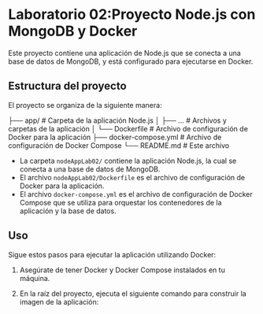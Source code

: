 # Laboratorio 02:Proyecto Node.js con MongoDB y Docker

Este proyecto contiene una aplicación de Node.js que se conecta a una base de datos de MongoDB, y está configurado para ejecutarse en Docker.

## Estructura del proyecto

El proyecto se organiza de la siguiente manera:

├── app/ # Carpeta de la aplicación Node.js
│ ├── ... # Archivos y carpetas de la aplicación
│ └── Dockerfile # Archivo de configuración de Docker para la aplicación
├── docker-compose.yml # Archivo de configuración de Docker Compose
└── README.md # Este archivo

- La carpeta `nodeAppLab02/` contiene la aplicación Node.js, la cual se conecta a una base de datos de MongoDB.
- El archivo `nodeAppLab02/Dockerfile` es el archivo de configuración de Docker para la aplicación.
- El archivo `docker-compose.yml` es el archivo de configuración de Docker Compose que se utiliza para orquestar los contenedores de la aplicación y la base de datos.

## Uso

Sigue estos pasos para ejecutar la aplicación utilizando Docker:

1. Asegúrate de tener Docker y Docker Compose instalados en tu máquina.

2. En la raíz del proyecto, ejecuta el siguiente comando para construir la imagen de la aplicación:

